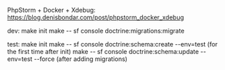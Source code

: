 PhpStorm + Docker + Xdebug: https://blog.denisbondar.com/post/phpstorm_docker_xdebug

dev:
    make init
    make -- sf console doctrine:migrations:migrate

test:
    make init
    make -- sf console doctrine:schema:create --env=test            (for the first time after init)
    make -- sf console doctrine:schema:update --env=test --force    (after adding migrations)
